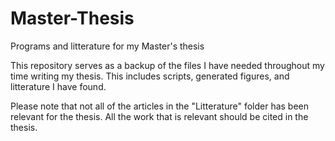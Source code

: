 # Master-Thesis
Programs and litterature for my Master's thesis

This repository serves as a backup of the files I have needed throughout my time writing my thesis. This includes scripts, generated figures, and litterature I have found.

Please note that not all of the articles in the "Litterature" folder has been relevant for the thesis. All the work that is relevant should be cited in the thesis.
